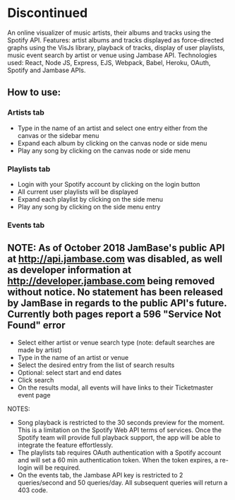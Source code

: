 # Discontinued

An online visualizer of music artists, their albums and tracks using the Spotify API. Features: artist albums and tracks displayed as force-directed graphs using the VisJs library, playback of tracks, display of user playlists, music event search by artist or venue using Jambase API. Technologies used: React, Node JS, Express, EJS, Webpack, Babel, Heroku, OAuth, Spotify and Jambase APIs.

## How to use:
### Artists tab 
- Type in the name of an artist and select one entry either from the canvas or the sidebar menu
- Expand each album by clicking on the canvas node or side menu
- Play any song by clicking on the canvas node or side menu

### Playlists tab
- Login with your Spotify account by clicking on the login button
- All current user playlists will be displayed
- Expand each playlist by clicking on the side menu
- Play any song by clicking on the side menu entry

### Events tab 
## NOTE: As of October 2018 JamBase's public API at http://api.jambase.com was disabled, as well as developer information at http://developer.jambase.com being removed without notice. No statement has been released by JamBase in regards to the public API's future. Currently both pages report a 596 "Service Not Found" error

- Select either artist or venue search type (note: default searches are made by artist)
- Type in the name of an artist or venue
- Select the desired entry from the list of search results
- Optional: select start and end dates
- Click search
- On the results modal, all events will have links to their Ticketmaster event page

NOTES: 
- Song playback is restricted to the 30 seconds preview for the moment. This is a limitation on the Spotify Web API terms of services. Once the Spotify team will provide full playback support, the app will be able to integrate the feature effortlessly.
- The playlists tab requires OAuth authentication with a Spotify account and will set a 60 min authentication token.
When the token expires, a re-login will be required.
- On the events tab, the Jambase API key is restricted to 2 queries/second and 50 queries/day. All subsequent queries will return a 403 code.
